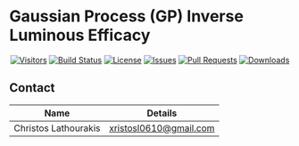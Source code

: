 # Gaussian Process (GP) Inverse Luminous Efficacy

<div align="center" markdown="1">

[![Visitors](https://api.visitorbadge.io/api/visitors?path=https%3A%2F%2Fgithub.com%2Fxristosl0610%2FGaussian-Process-Inverse-Luminous-Efficacy&label=visitors&countColor=%23263759&style=flat&labelStyle=none)](https://visitorbadge.io/status?path=https%3A%2F%2Fgithub.com%2Fxristosl0610%2FGaussian-Process-Inverse-Luminous-Efficacy)
[![Build Status](https://img.shields.io/badge/build-passing-brightgreen)](https://github.com/xristosl0610/Gaussian-Process-Inverse-Luminous-Efficacy/actions)
[![License](https://img.shields.io/badge/license-MIT-blue)](./LICENSE)
[![Issues](https://img.shields.io/github/issues/xristosl0610/Gaussian-Process-Inverse-Luminous-Efficacy)](https://github.com/xristosl0610/Gaussian-Process-Inverse-Luminous-Efficacy/issues)
[![Pull Requests](https://img.shields.io/github/issues-pr/xristosl0610/Gaussian-Process-Inverse-Luminous-Efficacy)](https://github.com/xristosl0610/Gaussian-Process-Inverse-Luminous-Efficacy/pulls)
[![Downloads](https://img.shields.io/badge/downloads-available-brightgreen)](https://github.com/xristosl0610/Gaussian-Process-Inverse-Luminous-Efficacy/releases)

</div>


## Contact
| Name                   | Details                  |
| ---------------------- | ------------------------ |
| Christos Lathourakis   | xristosl0610@gmail.com   |
 
